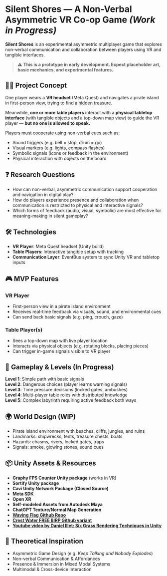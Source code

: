# Silent Shores — A Non-Verbal Asymmetric VR Co-op Game *(Work in Progress)*

**Silent Shores** is an experimental asymmetric multiplayer game that explores non-verbal communication and collaboration between players using VR and tangible interfaces.

> ⚠️ **This is a prototype in early development. Expect placeholder art, basic mechanics, and experimental features.**

## 🏴‍☠️ Project Concept

One player wears a **VR headset** (Meta Quest) and navigates a pirate island in first-person view, trying to find a hidden treasure.

Meanwhile, **one or more table players** interact with a **physical tabletop interface** (with tangible objects and a top-down map view) to guide the VR player — **but no one is allowed to speak.**

Players must cooperate using non-verbal cues such as:

- Sound triggers (e.g. bell = stop, drum = go)
- Visual markers (e.g. lights, compass flashes)
- Symbolic signals (icons or feedback in the environment)
- Physical interaction with objects on the board

## ❓ Research Questions

- How can non-verbal, asymmetric communication support cooperation and navigation in digital play?
- How do players experience presence and collaboration when communication is restricted to physical and interactive signals?
- Which forms of feedback (audio, visual, symbolic) are most effective for meaning-making in silent gameplay?

## 🛠 Technologies

- **VR Player**: Meta Quest headset (Unity build)
- **Table Players**: Interactive tangible setup with tracking
- **Communication Layer**: EventBus system to sync Unity VR and tabletop inputs

## 🎮 MVP Features

### VR Player
- First-person view in a pirate island environment
- Receives real-time feedback via visuals, sound, and environmental cues
- Can send back basic signals (e.g. ping, crouch, gaze)

### Table Player(s)
- Sees a top-down map with live player location
- Interacts via physical objects (e.g. rotating blocks, placing pieces)
- Can trigger in-game signals visible to VR player

## 🧩 Gameplay & Levels (In Progress)

**Level 1**: Simple path with basic signals  
**Level 2**: Dangerous choices (player learns warning signals)  
**Level 3**: Time pressure decisions (locked gates, ambushes)  
**Level 4**: Multi-player table roles with distributed knowledge  
**Level 5**: Complex labyrinth requiring active feedback both ways

## 🌍 World Design (WIP)

- Pirate island environment with beaches, cliffs, jungles, and ruins
- Landmarks: shipwrecks, tents, treasure chests, boats
- Hazards: chasms, rivers, locked gates, traps
- Signals: smoke, glowing stones, sound cues

## 📦 Unity Assets & Resources

- **Graphy FPS Counter Unity package** (works in VR)
- **Sortify Unity package**
- **Cavi Unity Network Package (Closed Source)**
- **Meta SDK**
- **Open XR**
- **Self-modeled Assets from Autodesk Maya**
- **ChatGPT Texture/Normal Map Generation**
- **[Waving Flag Github Repo](https://github.com/Fixkey/Waving-Flag/blob/master/Assets/ShaderTest.shader)**
- **[Crest Water FREE BIRP Github variant](https://github.com/wave-harmonic/crest)**
- **[Youtube video by Daniel Illet: Six Grass Rendering Techniques in Unity](https://www.youtube.com/watch?v=uHDmqfdVkak)**

## 🧪 Theoretical Inspiration

- Asymmetric Game Design (e.g. *Keep Talking and Nobody Explodes*)
- Non-verbal Communication & Affordances
- Presence & Immersion in Mixed Modal Systems
- Multimodal & Cross-device Interaction